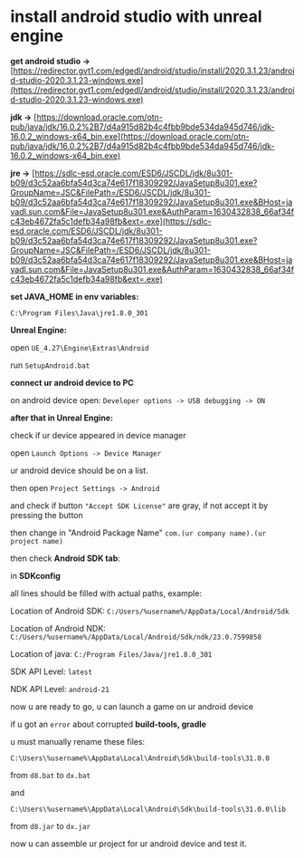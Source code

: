 # install android studio with unreal engine

**get android studio ->** [https://redirector.gvt1.com/edgedl/android/studio/install/2020.3.1.23/android-studio-2020.3.1.23-windows.exe](https://redirector.gvt1.com/edgedl/android/studio/install/2020.3.1.23/android-studio-2020.3.1.23-windows.exe)

**jdk ->** [https://download.oracle.com/otn-pub/java/jdk/16.0.2%2B7/d4a915d82b4c4fbb9bde534da945d746/jdk-16.0.2_windows-x64_bin.exe](https://download.oracle.com/otn-pub/java/jdk/16.0.2%2B7/d4a915d82b4c4fbb9bde534da945d746/jdk-16.0.2_windows-x64_bin.exe)

**jre ->** [https://sdlc-esd.oracle.com/ESD6/JSCDL/jdk/8u301-b09/d3c52aa6bfa54d3ca74e617f18309292/JavaSetup8u301.exe?GroupName=JSC&FilePath=/ESD6/JSCDL/jdk/8u301-b09/d3c52aa6bfa54d3ca74e617f18309292/JavaSetup8u301.exe&BHost=javadl.sun.com&File=JavaSetup8u301.exe&AuthParam=1630432838_66af34fc43eb4672fa5c1defb34a98fb&ext=.exe](https://sdlc-esd.oracle.com/ESD6/JSCDL/jdk/8u301-b09/d3c52aa6bfa54d3ca74e617f18309292/JavaSetup8u301.exe?GroupName=JSC&FilePath=/ESD6/JSCDL/jdk/8u301-b09/d3c52aa6bfa54d3ca74e617f18309292/JavaSetup8u301.exe&BHost=javadl.sun.com&File=JavaSetup8u301.exe&AuthParam=1630432838_66af34fc43eb4672fa5c1defb34a98fb&ext=.exe)

**set JAVA_HOME in env variables:**

`C:\Program Files\Java\jre1.8.0_301`

**Unreal Engine:**

open `UE_4.27\Engine\Extras\Android`

run `SetupAndroid.bat`

**connect ur android device to PC**

on android device open: `Developer options -> USB debugging -> ON`

**after that in Unreal Engine:**

check if ur device appeared in device manager

open `Launch Options -> Device Manager`

ur android device should be on a list.

then open `Project Settings -> Android`

and check if button `"Accept SDK License"` are gray, if not accept it by pressing the button

then change in "Android Package Name" `com.(ur company name).(ur project name)`

then check **Android SDK tab**:

in **SDKconfig**

all lines should be filled with actual paths, example:

Location of Android SDK: `C:/Users/%username%/AppData/Local/Android/Sdk`

Location of Android NDK: `C:/Users/%username%/AppData/Local/Android/Sdk/ndk/23.0.7599858`

Location of java: `C:/Program Files/Java/jre1.8.0_301`

SDK API Level: `latest`

NDK API Level: `android-21`

now u are ready to go, u can launch a game on ur android device

if u got an `error` about corrupted **build-tools, gradle**

u must manually rename these files:

`C:\Users\%username%\AppData\Local\Android\Sdk\build-tools\31.0.0`

from `d8.bat` to `dx.bat`

and 

`C:\Users\%username%\AppData\Local\Android\Sdk\build-tools\31.0.0\lib`

from `d8.jar` to `dx.jar`

now u can assemble ur project for ur android device and test it.


